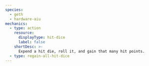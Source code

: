```yaml
---
species:
  - geth
  - hardware-aiu
mechanics:
  - type: action
    resource:
      displayType: hit-dice
      label: false
    shortDesc: >-
      Expend a hit die, roll it, and gain that many hit points.
  - type: regain-all-hit-dice
---
```

